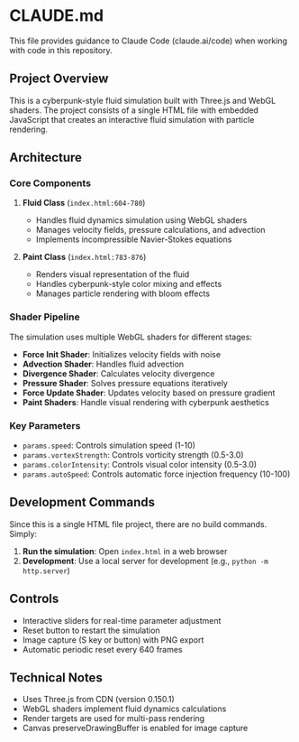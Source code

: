 # CLAUDE.md

This file provides guidance to Claude Code (claude.ai/code) when working with code in this repository.

## Project Overview

This is a cyberpunk-style fluid simulation built with Three.js and WebGL shaders. The project consists of a single HTML file with embedded JavaScript that creates an interactive fluid simulation with particle rendering.

## Architecture

### Core Components

1. **Fluid Class** (`index.html:604-780`)
   - Handles fluid dynamics simulation using WebGL shaders
   - Manages velocity fields, pressure calculations, and advection
   - Implements incompressible Navier-Stokes equations

2. **Paint Class** (`index.html:783-876`)
   - Renders visual representation of the fluid
   - Handles cyberpunk-style color mixing and effects
   - Manages particle rendering with bloom effects

### Shader Pipeline

The simulation uses multiple WebGL shaders for different stages:
- **Force Init Shader**: Initializes velocity fields with noise
- **Advection Shader**: Handles fluid advection
- **Divergence Shader**: Calculates velocity divergence
- **Pressure Shader**: Solves pressure equations iteratively
- **Force Update Shader**: Updates velocity based on pressure gradient
- **Paint Shaders**: Handle visual rendering with cyberpunk aesthetics

### Key Parameters

- `params.speed`: Controls simulation speed (1-10)
- `params.vortexStrength`: Controls vorticity strength (0.5-3.0)
- `params.colorIntensity`: Controls visual color intensity (0.5-3.0)
- `params.autoSpeed`: Controls automatic force injection frequency (10-100)

## Development Commands

Since this is a single HTML file project, there are no build commands. Simply:

1. **Run the simulation**: Open `index.html` in a web browser
2. **Development**: Use a local server for development (e.g., `python -m http.server`)

## Controls

- Interactive sliders for real-time parameter adjustment
- Reset button to restart the simulation
- Image capture (S key or button) with PNG export
- Automatic periodic reset every 640 frames

## Technical Notes

- Uses Three.js from CDN (version 0.150.1)
- WebGL shaders implement fluid dynamics calculations
- Render targets are used for multi-pass rendering
- Canvas preserveDrawingBuffer is enabled for image capture